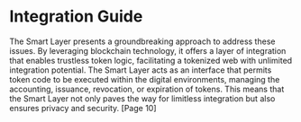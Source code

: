 # Integration Guide

The Smart Layer presents a groundbreaking approach to address these issues. By leveraging blockchain technology, it offers a layer of integration that enables trustless token logic, facilitating a tokenized web with unlimited integration potential. The Smart Layer acts as an interface that permits token code to be executed within the digital environments, managing the accounting, issuance, revocation, or expiration of tokens. This means that the Smart Layer not only paves the way for limitless integration but also ensures privacy and security. [Page 10]

